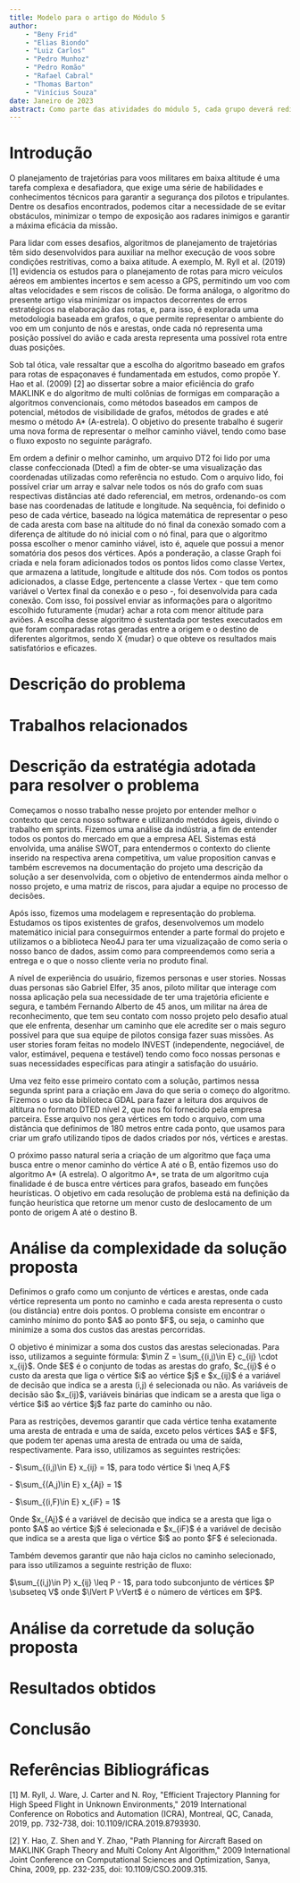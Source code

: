 ```yaml
---
title: Modelo para o artigo do Módulo 5
author: 
    - "Beny Frid"
    - "Elias Biondo"
    - "Luiz Carlos"
    - "Pedro Munhoz"
    - "Pedro Romão"
    - "Rafael Cabral"
    - "Thomas Barton"
    - "Vinícius Souza" 
date: Janeiro de 2023
abstract: Como parte das atividades do módulo 5, cada grupo deverá redigir um texto  descrevendo os resultados do projeto no formato de um artigo científico. Este arquivo no formato markdown contém a estrutura básica deste artigo. Cada grupo deverá editar este arquivo com a descrição do projeto que desenvolveu.
---
```


# Introdução

<p> O planejamento de trajetórias para voos militares em baixa altitude é uma tarefa complexa e desafiadora, que exige uma série de habilidades e conhecimentos técnicos para garantir a segurança dos pilotos e tripulantes. Dentre os desafios encontrados, podemos citar a necessidade de se evitar obstáculos, minimizar o tempo de exposição aos radares inimigos e garantir a máxima eficácia da missão. </p>

<p> Para lidar com esses desafios, algoritmos de planejamento de trajetórias têm sido desenvolvidos para auxiliar na melhor execução de voos sobre condições restritivas, como a baixa atitude. A exemplo, M. Ryll et al. (2019) [1] evidencia os estudos para o planejamento de rotas para micro veículos aéreos em ambientes incertos e sem acesso a GPS, permitindo um voo com altas velocidades e sem riscos de colisão. De forma análoga, o algoritmo do presente artigo visa minimizar os impactos decorrentes de erros estratégicos na elaboração das rotas, e, para isso, é explorada uma metodologia baseada em grafos, o que permite representar o ambiente do voo em um conjunto de nós e arestas, onde cada nó representa uma posição possível do avião e cada aresta representa uma possível rota entre duas posições. </p>

<p> Sob tal ótica, vale ressaltar que a escolha do algoritmo baseado em grafos para rotas de espaçonaves é fundamentada em estudos, como propõe Y. Hao et al. (2009) [2] ao dissertar sobre a maior eficiência do grafo MAKLINK e do algoritmo de multi colônias de formigas em comparação a algoritmos convencionais, como métodos baseados em campos de potencial, métodos de visibilidade de grafos, métodos de grades e até mesmo o método A* (A-estrela). O objetivo do presente trabalho é sugerir uma nova forma de representar o melhor caminho viável, tendo como base o fluxo exposto no seguinte parágrafo. </p>

<p> Em ordem a definir o melhor caminho, um arquivo DT2 foi lido por uma classe confeccionada (Dted) a fim de obter-se uma visualização das coordenadas utilizadas como referência no estudo. Com o arquivo lido, foi possível criar um array e salvar nele todos os nós do grafo com suas respectivas distâncias até dado referencial, em metros, ordenando-os com base nas coordenadas de latitude e longitude. Na sequência, foi definido o peso de cada vértice, baseado na lógica matemática de representar o peso de cada aresta com base na  altitude do nó final da conexão somado com a diferença de altitude do nó inicial com o nó final, para que o algoritmo possa escolher o menor caminho viável, isto é, aquele que possui a menor somatória dos pesos dos vértices. Após a ponderação, a classe Graph foi criada e nela foram adicionados todos os pontos lidos como classe Vertex, que armazena a latitude, longitude e altitude dos nós. Com todos os pontos adicionados, a classe Edge, pertencente a classe Vertex - que tem como variável o Vertex final da conexão e o peso -, foi desenvolvida para cada conexão. Com isso, foi possível enviar as informações para o algoritmo escolhido futuramente {mudar} achar a rota com menor altitude para aviões. A escolha desse algoritmo é sustentada por testes executados em que foram comparadas rotas geradas entre a origem e o destino de diferentes algoritmos, sendo X {mudar} o que obteve os resultados mais satisfatórios e eficazes. </p>

# Descrição do problema

# Trabalhos relacionados

# Descrição da estratégia adotada para resolver o problema

<p> Começamos o nosso trabalho nesse projeto por entender melhor o contexto que cerca nosso software e utilizando metódos ágeis, divindo o trabalho em sprints. Fizemos uma análise da indústria, a fim de entender todos os pontos do mercado em que a empresa AEL Sistemas está envolvida, uma análise SWOT, para entendermos o contexto do cliente inserido na respectiva arena competitiva, um value proposition canvas e também escrevemos na documentação do projeto uma descrição da solução a ser desenvolvida, com o objetivo de entendermos ainda melhor o nosso projeto, e uma matriz de riscos, para ajudar a equipe no processo de decisões.</p>

<p> Após isso, fizemos uma modelagem e representação do problema. Estudamos os tipos existentes de grafos, desenvolvemos um modelo matemático inicial para conseguirmos entender a parte formal do projeto e utilizamos o a biblioteca Neo4J para ter uma vizualizaçaão de como seria o nosso banco de dados, assim como para compreendemos como seria a entrega e o que o nosso cliente veria no produto final.</p>

<p> A nível de experiência do usuário, fizemos personas e user stories. Nossas duas personas são Gabriel Elfer, 35 anos, piloto militar que interage com nossa aplicação pela sua necessidade de ter uma trajetória eficiente e segura, e também Fernando Alberto de 45 anos, um militar na área de reconhecimento, que tem seu contato com nosso projeto pelo desafio atual que ele enfrenta, desenhar um caminho que ele acredite ser o mais seguro possível para que sua equipe de pilotos consiga fazer suas missões. As user stories foram feitas no modelo INVEST (independente, negociável, de valor, estimável, pequena e testável) tendo como foco nossas personas e suas necessidades específicas para atingir a satisfação do usuário.</p>

<p> Uma vez feito esse primeiro contato com a solução, partimos nessa segunda sprint para a criação em Java do que seria o começo do algoritmo. Fizemos o uso da biblioteca GDAL para fazer a leitura dos arquivos de altitura no formato DTED nível 2, que nos foi fornecido pela empresa parceira. Esse arquivo nos gera vértices em todo o arquivo, com uma distância que definimos de 180 metros entre cada ponto, que usamos para criar um grafo utilizando tipos de dados criados por nós, vértices e arestas.</p>

<p> O próximo passo natural seria a criação de um algoritmo que faça uma busca entre o menor caminho do vértice A até o B, então fizemos uso do algoritmo A* (A estrela). O algoritmo A*, se trata de um algoritmo cuja finalidade é de busca entre vértices para grafos, baseado em funções heurísticas. O objetivo em cada resolução de problema está na definição da função heurística que retorne um menor custo de deslocamento de um ponto de origem A até o destino B.</p>

# Análise da complexidade da solução proposta

<p> Definimos o grafo como um conjunto de vértices e arestas, onde cada vértice representa um ponto no caminho e cada aresta representa o custo (ou distância) entre dois pontos. O problema consiste em encontrar o caminho mínimo do ponto $A$ ao ponto $F$, ou seja, o caminho que minimize a soma dos custos das arestas percorridas.</p>

<p> O objetivo é minimizar a soma dos custos das arestas selecionadas. Para isso, utilizamos a seguinte fórmula: $\min Z = \sum_{(i,j)\in E} c_{ij} \cdot x_{ij}$. Onde $E$ é o conjunto de todas as arestas do grafo, $c_{ij}$ é o custo da aresta que liga o vértice $i$ ao vértice $j$ e $x_{ij}$ é a variável de decisão que indica se a aresta (i,j) é selecionada ou não. As variáveis de decisão são $x_{ij}$, variáveis binárias que indicam se a aresta que liga o vértice $i$ ao vértice $j$ faz parte do caminho ou não.</p>

<p> Para as restrições, devemos garantir que cada vértice tenha exatamente uma aresta de entrada e uma de saída, exceto pelos vértices $A$ e $F$, que podem ter apenas uma aresta de entrada ou uma de saída, respectivamente. Para isso, utilizamos as seguintes restrições:</p>
<p> - $\sum_{(i,j)\in E} x_{ij} = 1$, para todo vértice $i \neq A,F$</p>
<p> - $\sum_{(A,j)\in E} x_{Aj} = 1$</p>
<p> - $\sum_{(i,F)\in E} x_{iF} = 1$</p>
<p> Onde $x_{Aj}$ é a variável de decisão que indica se a aresta que liga o ponto $A$ ao vértice $j$ é selecionada e $x_{iF}$ é a variável de decisão que indica se a aresta que liga o vértice $i$ ao ponto $F$ é selecionada.</p>

<p>Também devemos garantir que não haja ciclos no caminho selecionado, para isso utilizamos a seguinte restrição de fluxo:</p>
<p>$\sum_{(i,j)\in P} x_{ij} \leq P - 1$, para todo subconjunto de vértices $P \subseteq V$ onde $\lVert P \rVert$ é o número de vértices em $P$.</p>

# Análise da corretude da solução proposta

# Resultados obtidos

# Conclusão

# Referências Bibliográficas

<p> [1] M. Ryll, J. Ware, J. Carter and N. Roy, "Efficient Trajectory Planning for High Speed Flight in Unknown Environments," 2019 International Conference on Robotics and Automation (ICRA), Montreal, QC, Canada, 2019, pp. 732-738, doi: 10.1109/ICRA.2019.8793930. </p>

<p> [2] Y. Hao, Z. Shen and Y. Zhao, "Path Planning for Aircraft Based on MAKLINK Graph Theory and Multi Colony Ant Algorithm," 2009 International Joint Conference on Computational Sciences and Optimization, Sanya, China, 2009, pp. 232-235, doi: 10.1109/CSO.2009.315. </p>